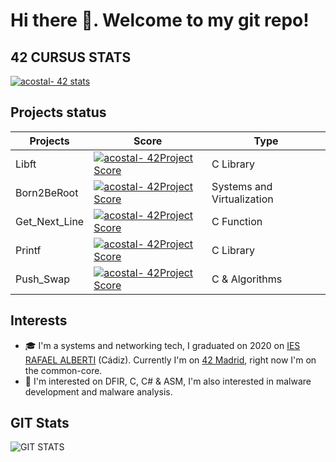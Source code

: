 # Hi there 👋. Welcome to my git repo!

## 42 CURSUS STATS
[![acostal- 42 stats](https://badge42.herokuapp.com/api/stats/acostal-?privacyEmail=false)](https://profile.intra.42.fr/users/acostal-/)

## Projects status
|   Projects	|  Score	| Type |
|---	|---	|--- |
| Libft |[![acostal- 42Project Score](https://badge42.herokuapp.com/api/project/acostal-/Libft)](https://github.com/0xk0sta) | C Library |
| Born2BeRoot | [![acostal- 42Project Score](https://badge42.herokuapp.com/api/project/acostal-/Born2beroot)](https://github.com/0xk0sta) | Systems and Virtualization |
| Get_Next_Line	| [![acostal- 42Project Score](https://badge42.herokuapp.com/api/project/acostal-/get_next_line)](https://github.com/0xk0sta) | C Function |
| Printf	| [![acostal- 42Project Score](https://badge42.herokuapp.com/api/project/acostal-/ft_printf)](https://github.com/0xk0sta) | C Library |
| Push_Swap | [![acostal- 42Project Score](https://badge42.herokuapp.com/api/project/acostal-/push_swap)](https://github.com/0xk0sta) | C & Algorithms |

## Interests
- 🎓 I'm a systems and networking tech, I graduated on 2020 on [IES RAFAEL ALBERTI](https://iesrafaelalberti.es/) (Cádiz). Currently I'm on [42 Madrid](https://www.42madrid.com/), right now I'm on the common-core.
- 🧠 I'm interested on DFIR, C, C# & ASM, I'm also interested in malware development and malware analysis. 

## GIT Stats

![GIT STATS](https://github-readme-stats.vercel.app/api/top-langs/?username=0xk0sta&layout=compact&exclude_repo=ft_server&langs_count=100&theme=dark)


<!--
**0xk0sta/0xk0sta** is a ✨ _special_ ✨ repository because its `README.md` (this file) appears on your GitHub profile.

Here are some ideas to get you started:

- 🔭 I’m currently working on ...
- 🌱 I’m currently learning ...
- 👯 I’m looking to collaborate on ...
- 🤔 I’m looking for help with ...
- 💬 Ask me about ...
- 📫 How to reach me: ...
- 😄 Pronouns: ...
- ⚡ Fun fact: ...
-->
